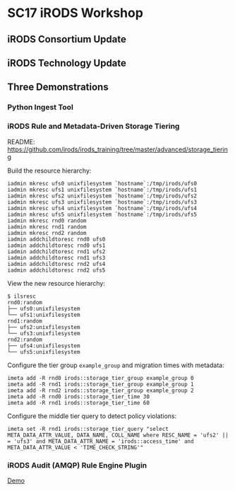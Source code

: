 # SC17 iRODS Workshop

## iRODS Consortium Update

## iRODS Technology Update

## Three Demonstrations

### Python Ingest Tool

### iRODS Rule and Metadata-Driven Storage Tiering

README:
  https://github.com/irods/irods_training/tree/master/advanced/storage_tiering

Build the resource hierarchy:
```
iadmin mkresc ufs0 unixfilesystem `hostname`:/tmp/irods/ufs0
iadmin mkresc ufs1 unixfilesystem `hostname`:/tmp/irods/ufs1
iadmin mkresc ufs2 unixfilesystem `hostname`:/tmp/irods/ufs2
iadmin mkresc ufs3 unixfilesystem `hostname`:/tmp/irods/ufs3
iadmin mkresc ufs4 unixfilesystem `hostname`:/tmp/irods/ufs4
iadmin mkresc ufs5 unixfilesystem `hostname`:/tmp/irods/ufs5
iadmin mkresc rnd0 random
iadmin mkresc rnd1 random
iadmin mkresc rnd2 random
iadmin addchildtoresc rnd0 ufs0
iadmin addchildtoresc rnd0 ufs1
iadmin addchildtoresc rnd1 ufs2
iadmin addchildtoresc rnd1 ufs3
iadmin addchildtoresc rnd2 ufs4
iadmin addchildtoresc rnd2 ufs5
```

View the new resource hierarchy:
```
$ ilsresc
rnd0:random
├── ufs0:unixfilesystem
└── ufs1:unixfilesystem
rnd1:random
├── ufs2:unixfilesystem
└── ufs3:unixfilesystem
rnd2:random
├── ufs4:unixfilesystem
└── ufs5:unixfilesystem
```

Configure the tier group `example_group` and migration times with metadata:
```
imeta add -R rnd0 irods::storage_tier_group example_group 0
imeta add -R rnd1 irods::storage_tier_group example_group 1
imeta add -R rnd2 irods::storage_tier_group example_group 2
imeta add -R rnd0 irods::storage_tier_time 30
imeta add -R rnd1 irods::storage_tier_time 60
```

Configure the middle tier query to detect policy violations:
```
imeta set -R rnd1 irods::storage_tier_query "select META_DATA_ATTR_VALUE, DATA_NAME, COLL_NAME where RESC_NAME = 'ufs2' || = 'ufs3' and META_DATA_ATTR_NAME = 'irods::access_time' and META_DATA_ATTR_VALUE < 'TIME_CHECK_STRING'"
```

### iRODS Audit (AMQP) Rule Engine Plugin

[Demo](audit_install.md)
